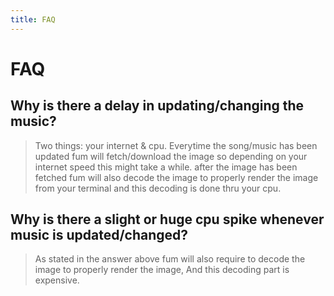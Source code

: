 ```yaml
---
title: FAQ
---
```


# FAQ

## Why is there a delay in updating/changing the music?

> Two things: your internet & cpu. Everytime the song/music has been updated fum will fetch/download the image so depending on your internet speed this might take a while. after the image has been fetched fum will also decode the image to properly render the image from your terminal and this decoding is done thru your cpu.

## Why is there a slight or huge cpu spike whenever music is updated/changed?

> As stated in the answer above fum will also require to decode the image to properly render the image, And this decoding part is expensive.